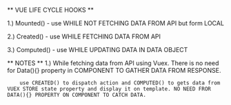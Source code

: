 ** VUE LIFE CYCLE HOOKS **

1.) Mounted()  - use WHILE NOT FETCHING DATA FROM API but form LOCAL

2.) Created()  -  use WHILE FETCHING DATA FROM API

3.) Computed() -  use WHILE UPDATING DATA IN DATA OBJECT


**  NOTES **
  1.)  While fetching data from API using Vuex. There is no need for Data(){} property in COMPONENT TO GATHER DATA FROM RESPONSE.
        
        use CREATED() to dispatch action and COMPUTED() to gets data from VUEX STORE state property and display it on template. NO NEED FROR DATA(){} PROPERTY ON COMPONENT TO CATCH DATA.